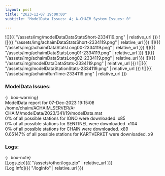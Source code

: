 ```yaml
---
layout: post
title: "2023-12-07 19:00:00"
subtitle: "ModelData Issues: 4; A-CHAIM System Issues: 0"

---
```


![]({{ "/assets/img/modelDataDataStatsShort-2334119.png" | relative_url }})
![]({{ "/assets/img/achaimDataStatsShort-2334119.png" | relative_url }})
![]({{ "/assets/img/achaimDataStatsLong00-2334119.png" | relative_url }})
![]({{ "/assets/img/achaimDataStatsLong01-2334119.png" | relative_url }})
![]({{ "/assets/img/achaimDataStatsLong02-2334119.png" | relative_url }})
![]({{ "/assets/img/modelDataDataStats-2334119.png" | relative_url }})
![]({{ "/assets/img/modelDataStationStats-2334119.png" | relative_url }})
![]({{ "/assets/img/achaimRunTime-2334119.png" | relative_url }})


### ModelData Issues:  
  
{: .box-warning}  
 ModelData report for 07-Dec-2023 19:15:08   
 /home/chaim/ACHAIM_SERVER/A-CHAIM/modelData/2023/341/19/modelData.mat   
 0% of all possible stations for IONO were downloaded. x85   
 0% of all possible stations for SENTINEL were downloaded. x104   
 0% of all possible stations for CHAIN were downloaded. x89   
 0.65147% of all possible stations for KARTVERKET were downloaded. x9   
  


### Logs:  
  
{: .box-note}  
[Logs.zip]({{ "/assets/other/logs.zip" | relative_url }})  
[Log Info]({{ "/logInfo" | relative_url }})  
